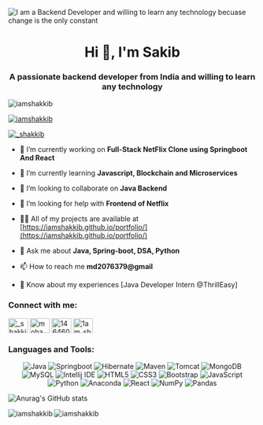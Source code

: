![I am a Backend Developer and willing to learn any technology becuase change is the only constant](https://media-exp1.licdn.com/dms/image/C5616AQGF-BBBH7jLZQ/profile-displaybackgroundimage-shrink_350_1400/0/1642866990931?e=1648080000&v=beta&t=FXuRTltnhsm0YmYR8zwCek4JuLNKQvuJfrsdfZaI0hE)
<h1 align="center">Hi 👋, I'm Sakib</h1>
<h3 align="center">A passionate backend developer from India and willing to learn any technology</h3>

<p align="left"> <img src="https://komarev.com/ghpvc/?username=iamshakkib&label=Profile%20views&color=0e75b6&style=flat" alt="iamshakkib" /> </p>

<p align="left"> <a href="https://github.com/ryo-ma/github-profile-trophy"><img src="https://github-profile-trophy.vercel.app/?username=iamshakkib" alt="iamshakkib" /></a> </p>

<p align="left"> <a href="https://twitter.com/_shakkib" target="blank"><img src="https://img.shields.io/twitter/follow/_shakkib?logo=twitter&style=for-the-badge" alt="_shakkib" /></a> </p>

- 🔭 I’m currently working on **Full-Stack NetFlix Clone using Springboot And React**

- 🌱 I’m currently learning **Javascript, Blockchain and Microservices**

- 👯 I’m looking to collaborate on **Java Backend**

- 🤝 I’m looking for help with **Frontend of Netflix**

- 👨‍💻 All of my projects are available at [https://iamshakkib.github.io/portfolio/](https://iamshakkib.github.io/portfolio/)

- 💬 Ask me about **Java, Spring-boot, DSA, Python**

- 📫 How to reach me **md2076379@gmail**

- 📄 Know about my experiences [Java Developer Intern @ThrillEasy]

<h3 align="left">Connect with me:</h3>
<p align="left">
<a href="https://twitter.com/_shakkib" target="blank"><img align="center" src="https://raw.githubusercontent.com/rahuldkjain/github-profile-readme-generator/master/src/images/icons/Social/twitter.svg" alt="_shakkib" height="30" width="40" /></a>
<a href="https://linkedin.com/in/mohammed sakib" target="blank"><img align="center" src="https://raw.githubusercontent.com/rahuldkjain/github-profile-readme-generator/master/src/images/icons/Social/linked-in-alt.svg" alt="mohammed sakib" height="30" width="40" /></a>
<a href="https://stackoverflow.com/users/14646088" target="blank"><img align="center" src="https://raw.githubusercontent.com/rahuldkjain/github-profile-readme-generator/master/src/images/icons/Social/stack-overflow.svg" alt="14646088" height="30" width="40" /></a>
<a href="https://instagram.com/1am_shakkib" target="blank"><img align="center" src="https://raw.githubusercontent.com/rahuldkjain/github-profile-readme-generator/master/src/images/icons/Social/instagram.svg" alt="1am_shakkib" height="30" width="40" /></a>
</p>

<h3 align="left">Languages and Tools:</h3>
<p align="center">
<img alt="Java" src ="https://img.shields.io/badge/java-%23ED8B00.svg?style=for-the-badge&logo=java&logoColor=white"/>
<img alt="Springboot" src ="https://img.shields.io/badge/Spring_Boot-F2F4F9?style=for-the-badge&logo=spring-boot"/>
<img alt="Hibernate" src ="https://img.shields.io/badge/Hibernate-59666C?style=for-the-badge&logo=Hibernate&logoColor=white"/>
<img alt="Maven" src ="https://img.shields.io/badge/Apache%20Maven-C71A36?style=for-the-badge&logo=Apache%20Maven&logoColor=white"/>
<img alt="Tomcat" src ="https://img.shields.io/badge/tomcat-%23D42029.svg?style=for-the-badge&logo=tomcat&logoColor=white"/>
<img alt="MongoDB" src ="https://img.shields.io/badge/MongoDB-%234ea94b.svg?&style=for-the-badge&logo=mongodb&logoColor=white"/>
<img alt="MySQL" src="https://img.shields.io/badge/mysql-%2300f.svg?style=for-the-badge&logo=mysql&logoColor=white"/>
<img alt="Intellij IDE" src="https://img.shields.io/badge/IntelliJIDEA-000000.svg?style=for-the-badge&logo=intellij-idea&logoColor=white"/>
<img alt="HTML5" src="https://img.shields.io/badge/html5%20-%23E34F26.svg?&style=for-the-badge&logo=html5&logoColor=white"/>
<img alt="CSS3" src="https://img.shields.io/badge/css3%20-%231572B6.svg?&style=for-the-badge&logo=css3&logoColor=white"/>
<img alt="Bootstrap" src="https://img.shields.io/badge/bootstrap%20-%23563D7C.svg?&style=for-the-badge&logo=bootstrap&logoColor=white"/>
<img alt="JavaScript" src="https://img.shields.io/badge/javascript%20-%23323330.svg?&style=for-the-badge&logo=javascript&logoColor=%23F7DF1E"/>
<img alt="Python" src="https://img.shields.io/badge/Python-FFD43B?style=for-the-badge&logo=python&logoColor=darkgreen"/>
<img alt="Anaconda" src="https://img.shields.io/badge/Anaconda-%2344A833.svg?style=for-the-badge&logo=anaconda&logoColor=white"/>
<img alt="React" src="https://img.shields.io/badge/react%20-%2320232a.svg?&style=for-the-badge&logo=react&logoColor=%2361DAFB"/>
<img alt="NumPy" src="https://img.shields.io/badge/numpy-%23013243.svg?style=for-the-badge&logo=numpy&logoColor=white"/>
<img alt="Pandas" src="https://img.shields.io/badge/pandas-%23150458.svg?style=for-the-badge&logo=pandas&logoColor=white"/>
</p>

![Anurag's GitHub stats](https://github-readme-stats.vercel.app/api?username=iamshakkib&theme=dark&show_icons=true)

<p><img align="left" src="https://github-readme-stats.vercel.app/api/top-langs?username=iamshakkib&show_icons=true&locale=en&layout=compact" alt="iamshakkib" /></p>

<p><img align="center" src="https://github-readme-streak-stats.herokuapp.com/?user=iamshakkib&" alt="iamshakkib" /></p>

